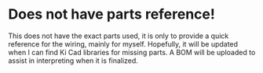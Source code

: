 # Does not have parts reference!
This does not have the exact parts used, it is only to provide a quick reference for the wiring, mainly for myself.  Hopefully, it will be updated when I can find Ki Cad libraries for missing parts.  A BOM will be uploaded to assist in interpreting when it is finalized.
